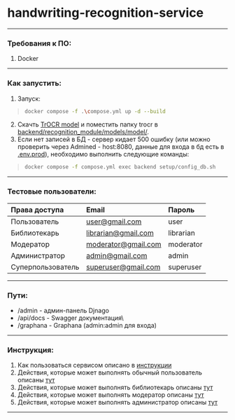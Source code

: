# handwriting-recognition-service
***
### Требования к ПО:
1. Docker
***
### Как запустить:
1. Запуск:
>```Bash
>docker compose -f .\compose.yml up -d --build
>```
2. Скачть [TrOCR model]() и поместить папку trocr в [backend/recognition_module/models/model/](/backend/recognition_module/models/model).
3. Если нет записей в БД - сервер кидает 500 ошибку (или можно проверить через Admined - host:8080, данные для входа в бд есть в [.env.prod](/docker/.env.prod)), необходимо выполнить следующие команды:
>```Bash
>docker compose -f compose.yml exec backend setup/config_db.sh
>```
***
### Тестовые пользователи:
| Права доступа | Email | Пароль |
| :-| :- | :- |
| Пользователь | user@gmail.com | user |
| Библиотекарь | librarian@gmail.com | librarian |
| Модератор | moderator@gmail.com | moderator |
| Администратор | admin@gmail.com | admin |
| Суперпользователь | superuser@gmail.com | superuser |
***
### Пути:
* /admin - админ-панель Djnago
* /api/docs - Swagger документация\
* /graphana - Graphana (admin:admin для входа)
***
### Инструкция:
1. Как пользоваться сервисом описано в [инструкции](/docs/base.md)
2. Действия, которые может выполнять обычный пользователь описаны [тут](/docs/user.md)
3. Действия, которые может выполнять библиотекарь описаны [тут](/docs/librarian.md)
4. Действия, которые может выполнять модератор описаны [тут](/docs/moderator.md)
5. Действия, которые может выполнять администратор описаны [тут](/docs/admin.md)
***
